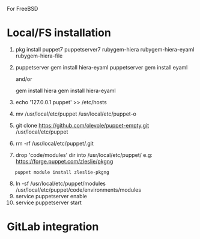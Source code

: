 For FreeBSD

# Local/FS installation

1) pkg install puppet7 puppetserver7 rubygem-hiera rubygem-hiera-eyaml rubygem-hiera-file
2) puppetserver gem install hiera-eyaml
   puppetserver gem install eyaml

   and/or

   gem install hiera
   gem install hiera-eyaml

3) echo '127.0.0.1 puppet' >> /etc/hosts
4) mv /usr/local/etc/puppet /usr/local/etc/puppet-o
5) git clone https://github.com/olevole/puppet-empty.git /usr/local/etc/puppet
6) rm -rf /usr/local/etc/puppet/.git
7) drop 'code/modules' dir into /usr/local/etc/puppet/ e.g: https://forge.puppet.com/zleslie/pkgng
``` 
   puppet module install zleslie-pkgng
```
8) ln -sf /usr/local/etc/puppet/modules /usr/local/etc/puppet/code/environments/modules
9) service puppetserver enable
10) service puppetserver start

# GitLab integration

